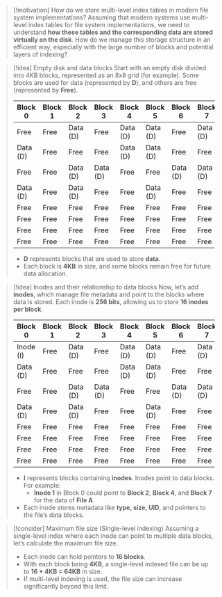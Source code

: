> [!motivation] How do we store multi-level index tables in modern file system implementations?
> Assuming that modern systems use multi-level index tables for file system implementations, we need to understand **how these tables and the corresponding data are stored virtually on the disk**. How do we manage this storage structure in an efficient way, especially with the large number of blocks and potential layers of indexing?

> [!idea] Empty disk and data blocks
> Start with an empty disk divided into 4KB blocks, represented as an 8x8 grid (for example). Some blocks are used for data (represented by **D**), and others are free (represented by **Free**).
> 
> | Block 0  | Block 1  | Block 2  | Block 3  | Block 4  | Block 5  | Block 6  | Block 7  |
> |----------|----------|----------|----------|----------|----------|----------|----------|
> | Free     | Free     | Data (D) | Free     | Data (D) | Data (D) | Free     | Data (D) |
> | Data (D) | Free     | Free     | Free     | Data (D) | Data (D) | Free     | Free     |
> | Free     | Free     | Data (D) | Data (D) | Free     | Free     | Data (D) | Data (D) |
> | Data (D) | Free     | Data (D) | Free     | Free     | Data (D) | Free     | Free     |
> | Free     | Free     | Free     | Free     | Free     | Free     | Free     | Free     |
> | Free     | Free     | Free     | Free     | Free     | Free     | Free     | Free     |
> | Free     | Free     | Free     | Free     | Free     | Free     | Free     | Free     |
> | Free     | Free     | Free     | Free     | Free     | Free     | Free     | Free     |
> 
> - **D** represents blocks that are used to store **data**.
> - Each block is **4KB** in size, and some blocks remain free for future data allocation.

> [!idea] Inodes and their relationship to data blocks
> Now, let’s add **inodes**, which manage file metadata and point to the blocks where data is stored. Each inode is **256 bits**, allowing us to store **16 inodes per block**.
> 
> | Block 0  | Block 1  | Block 2  | Block 3  | Block 4  | Block 5  | Block 6  | Block 7  |
> |----------|----------|----------|----------|----------|----------|----------|----------|
> | Inode (I)| Free     | Data (D) | Free     | Data (D) | Data (D) | Free     | Data (D) |
> | Data (D) | Free     | Free     | Free     | Data (D) | Data (D) | Free     | Free     |
> | Free     | Free     | Data (D) | Data (D) | Free     | Free     | Data (D) | Data (D) |
> | Data (D) | Free     | Data (D) | Free     | Free     | Data (D) | Free     | Free     |
> | Free     | Free     | Free     | Free     | Free     | Free     | Free     | Free     |
> | Free     | Free     | Free     | Free     | Free     | Free     | Free     | Free     |
> | Free     | Free     | Free     | Free     | Free     | Free     | Free     | Free     |
> | Free     | Free     | Free     | Free     | Free     | Free     | Free     | Free     |
> 
> - **I** represents blocks containing **inodes**. Inodes point to data blocks. For example:
>   - **Inode 1** in Block 0 could point to **Block 2**, **Block 4**, and **Block 7** for the data of **File A**.
> - Each inode stores metadata like **type, size, UID**, and pointers to the file’s data blocks.

> [!consider] Maximum file size (Single-level indexing)
> Assuming a single-level index where each inode can point to multiple data blocks, let’s calculate the maximum file size.
> - Each inode can hold pointers to **16 blocks**.
> - With each block being **4KB**, a single-level indexed file can be up to **16 * 4KB = 64KB** in size.
> - If multi-level indexing is used, the file size can increase significantly beyond this limit.
